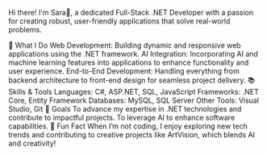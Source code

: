 Hi there! I'm Sara🌟, a dedicated Full-Stack .NET Developer with a passion for creating robust, user-friendly applications that solve real-world problems.

🚀 What I Do
Web Development: Building dynamic and responsive web applications using the .NET framework.
AI Integration: Incorporating AI and machine learning features into applications to enhance functionality and user experience.
End-to-End Development: Handling everything from backend architecture to front-end design for seamless project delivery.
📚 Skills & Tools
Languages: C#, ASP.NET, SQL, JavaScript
Frameworks: .NET Core, Entity Framework
Databases: MySQL, SQL Server
Other Tools: Visual Studio, Git
🎯 Goals
To advance my expertise in .NET technologies and contribute to impactful projects.
To leverage AI to enhance software capabilities.
🌟 Fun Fact
When I’m not coding, I enjoy exploring new tech trends and contributing to creative projects like ArtVision, which blends AI and creativity!

